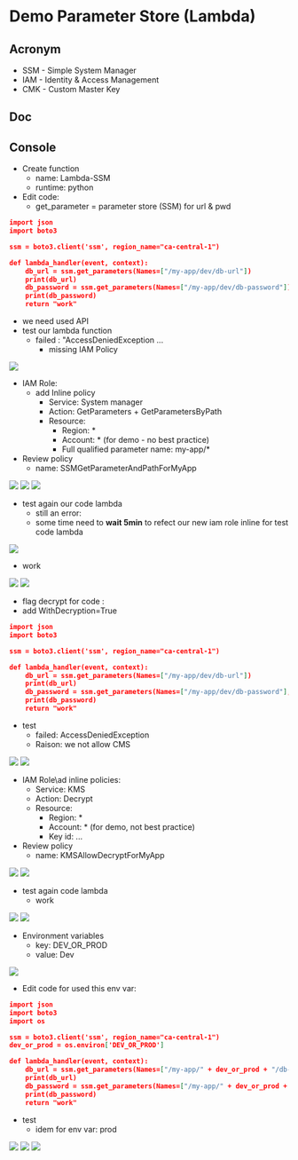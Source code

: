 # Demo Parameter Store (Lambda)

## Acronym
* SSM - Simple System Manager
* IAM - Identity & Access Management
* CMK - Custom Master Key

## Doc

## Console
* Create function
    * name: Lambda-SSM
    * runtime: python
* Edit code:
    * get_parameter = parameter store (SSM) for url & pwd
````json
import json
import boto3

ssm = boto3.client('ssm', region_name="ca-central-1")

def lambda_handler(event, context):
    db_url = ssm.get_parameters(Names=["/my-app/dev/db-url"])
    print(db_url)
    db_password = ssm.get_parameters(Names=["/my-app/dev/db-password"])
    print(db_password)
    return "work"
````

* we need used API
* test our lambda function
    * failed : "AccessDeniedException ...
      * missing IAM Policy
    
[<img src="https://i.imgur.com/qkCfdnr.png">](https://i.imgur.com/qkCfdnr.png)

* IAM Role\:
    * add Inline policy
      * Service: System manager
      * Action: GetParameters + GetParametersByPath
      * Resource:
        * Region: *
        * Account: * (for demo - no best practice)
        * Full qualified parameter name: my-app/*
* Review policy
    * name: SSMGetParameterAndPathForMyApp
    
[<img src="https://i.imgur.com/Fzl8WdL.png">](https://i.imgur.com/Fzl8WdL.png)
[<img src="https://i.imgur.com/LZCSTzK.png">](https://i.imgur.com/LZCSTzK.png)
[<img src="https://i.imgur.com/JAlBSPQ.png">](https://i.imgur.com/JAlBSPQ.png)

* test again our code lambda
    * still an error: 
    * some time need to **wait 5min** to refect our new iam role inline for test code lambda
    
[<img src="https://i.imgur.com/uOw6MkX.png">](https://i.imgur.com/uOw6MkX.png)

* work

[<img src="https://i.imgur.com/ElzQE03.png">](https://i.imgur.com/ElzQE03.png)
[<img src="https://i.imgur.com/X2yjMPP.png">](https://i.imgur.com/X2yjMPP.png)

* flag decrypt for code :
* add WithDecryption=True
````json
import json
import boto3

ssm = boto3.client('ssm', region_name="ca-central-1")

def lambda_handler(event, context):
    db_url = ssm.get_parameters(Names=["/my-app/dev/db-url"])
    print(db_url)
    db_password = ssm.get_parameters(Names=["/my-app/dev/db-password"], WithDecryption=True)
    print(db_password)
    return "work"
````

* test
    * failed: AccessDeniedException
    * Raison: we not allow CMS
    
[<img src="https://i.imgur.com/6sCKIDz.png">](https://i.imgur.com/6sCKIDz.png)
[<img src="https://i.imgur.com/YqFjTQV.png">](https://i.imgur.com/YqFjTQV.png)

* IAM Role\ad inline policies:
    * Service: KMS
    * Action: Decrypt
    * Resource: 
       * Region: *
       * Account: * (for demo, not best practice)
       * Key id: ...
* Review policy
    * name: KMSAllowDecryptForMyApp
    
[<img src="https://i.imgur.com/GTPJrJ0.png">](https://i.imgur.com/GTPJrJ0.png)
[<img src="https://i.imgur.com/U7aNYsB.png">](https://i.imgur.com/U7aNYsB.png)

* test again code lambda
    * work
    
[<img src="https://i.imgur.com/CIZbYM3.png">](https://i.imgur.com/CIZbYM3.png)
[<img src="https://i.imgur.com/S5JKOdW.png">](https://i.imgur.com/S5JKOdW.png)

* Environment variables
    * key: DEV_OR_PROD
    * value: Dev

[<img src="https://i.imgur.com/QW9CweL.png">](https://i.imgur.com/QW9CweL.png)

* Edit code for used this env var:
````json
import json
import boto3
import os

ssm = boto3.client('ssm', region_name="ca-central-1")
dev_or_prod = os.environ['DEV_OR_PROD']

def lambda_handler(event, context):
    db_url = ssm.get_parameters(Names=["/my-app/" + dev_or_prod + "/db-url"])
    print(db_url)
    db_password = ssm.get_parameters(Names=["/my-app/" + dev_or_prod + "/db-password"], WithDecryption=True)
    print(db_password)
    return "work"
````

* test
    * idem for env var: prod

[<img src="https://i.imgur.com/ksvrVEJ.png">](https://i.imgur.com/ksvrVEJ.png)
[<img src="https://i.imgur.com/V8UC4hN.png">](https://i.imgur.com/V8UC4hN.png)
[<img src="https://i.imgur.com/YpzU1v0.png">](https://i.imgur.com/YpzU1v0.png)
